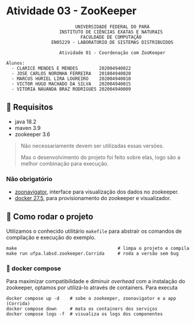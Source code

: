 # Atividade 03 - ZooKeeper

```plaintext
                          UNIVERSIDADE FEDERAL DO PARÁ
                    INSTITUTO DE CIÊNCIAS EXATAS E NATURAIS
                            FACULDADE DE COMPUTAÇÃO
                 EN05229 - LABORATORIO DE SISTEMAS DISTRIBUIDOS

                    Atividade 01 - Coordenação com ZooKeeper

Alunos:
  - CLARICE MENDES E MENDES        202004940022
  - JOSE CARLOS NORONHA FERREIRA   201804940020
  - MARCUS HURIEL LIRA LOUREIRO    202004940010
  - VICTOR HUGO MACHADO DA SILVA   202004940015
  - VITORIA NAUANDA BRAZ RODRIGUES 202004940009
```

## :toolbox: Requisitos

- java 18.2
- maven 3.9
- zookeeper 3.6

> Não necessariamente devem ser utilizadas essas versões.
>
> Mas o desenvolvimento do projeto foi feito sobre elas, logo são a melhor
> combinação para execução.

### Não obrigatório

- [zoonavigator](https://github.com/elkozmon/zoonavigator), interface para
visualização dos dados no zookeeper.
- [docker 27.5](https://docker.com), para provisionamento do zookeeper e visualizador.

## :rocket: Como rodar o projeto

Utilizamos o conhecido utilitário `makefile` para abstrair os comandos de
compilação e execução do exemplo.

```shell
make                                      # limpa o projeto e compila
make run ufpa.labsd.zookeeper.Corrida     # roda a versão sem bug
```

### :whale: docker compose

Para maximizar compatibilidade e diminuir *overhead* com a instalação do
zookeeper, optamos por utilizá-lo através de containers. Para executa

```shell
docker compose up -d    # sobe o zookeeper, zoonavigator e a app (Corrida)
docker compose down     # mata os containers dos serviços
docker compose logs -f  # visualiza os logs dos componentes
```
